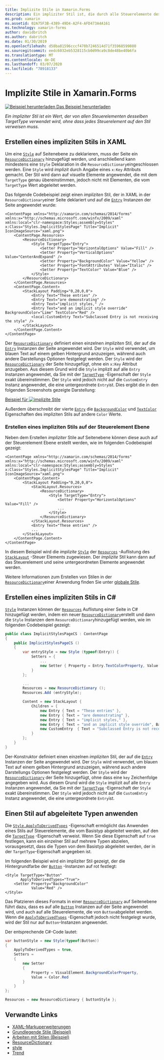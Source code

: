 ```yaml
---
title: Implizite Stile in Xamarin.Forms
description: Ein impliziter Stil ist, die durch alle Steuerelemente des gleichen TargetType, ohne dass jedes Steuerelement auf den Stil verwendet wird.
ms.prod: xamarin
ms.assetid: 02A75F3B-4389-49D4-A2F4-AFD473A4A161
ms.technology: xamarin-forms
author: davidbritch
ms.author: dabritch
ms.date: 01/30/2019
ms.openlocfilehash: d58ba81596cccf470b7246514d71f35968599880
ms.sourcegitcommit: eedc6032eb5328115cb0d99ca9c8de48be40b6fa
ms.translationtype: MT
ms.contentlocale: de-DE
ms.lasthandoff: 03/07/2020
ms.locfileid: "78918133"
---
```

# <a name="implicit-styles-in-xamarinforms"></a>Implizite Stile in Xamarin.Forms

[![Beispiel herunterladen](~/media/shared/download.png) Das Beispiel herunterladen](https://docs.microsoft.com/samples/xamarin/xamarin-forms-samples/userinterface-styles-basicstyles)

_Ein impliziter Stil ist ein Wert, der von allen Steuerelementen desselben TargetType verwendet wird, ohne dass jedes Steuerelement auf den Stil verweisen muss._

## <a name="create-an-implicit-style-in-xaml"></a>Erstellen eines impliziten Stils in XAML

Um eine [`Style`](xref:Xamarin.Forms.Style) auf Seitenebene zu deklarieren, muss der Seite ein [`ResourceDictionary`](xref:Xamarin.Forms.ResourceDictionary) hinzugefügt werden, und anschließend kann mindestens eine `Style` Deklaration in die `ResourceDictionary`eingeschlossen werden. Eine `Style` wird *implizit* durch Angabe eines `x:Key` Attributs gemacht. Der Stil wird dann auf visuelle Elemente angewendet, die mit dem `TargetType` genau übereinstimmen, jedoch nicht mit Elementen, die vom `TargetType` Wert abgeleitet werden.

Das folgende Codebeispiel zeigt einen *impliziten* Stil, der in XAML in der `ResourceDictionary`einer Seite deklariert und auf die [`Entry`](xref:Xamarin.Forms.Entry) Instanzen der Seite angewendet wurde:

```xaml
<ContentPage xmlns="http://xamarin.com/schemas/2014/forms" xmlns:x="http://schemas.microsoft.com/winfx/2009/xaml" xmlns:local="clr-namespace:Styles;assembly=Styles" x:Class="Styles.ImplicitStylesPage" Title="Implicit" IconImageSource="xaml.png">
    <ContentPage.Resources>
        <ResourceDictionary>
            <Style TargetType="Entry">
                <Setter Property="HorizontalOptions" Value="Fill" />
                <Setter Property="VerticalOptions" Value="CenterAndExpand" />
                <Setter Property="BackgroundColor" Value="Yellow" />
                <Setter Property="FontAttributes" Value="Italic" />
                <Setter Property="TextColor" Value="Blue" />
            </Style>
        </ResourceDictionary>
    </ContentPage.Resources>
    <ContentPage.Content>
        <StackLayout Padding="0,20,0,0">
            <Entry Text="These entries" />
            <Entry Text="are demonstrating" />
            <Entry Text="implicit styles," />
            <Entry Text="and an implicit style override" BackgroundColor="Lime" TextColor="Red" />
            <local:CustomEntry Text="Subclassed Entry is not receiving the style" />
        </StackLayout>
    </ContentPage.Content>
</ContentPage>
```

Der [`ResourceDictionary`](xref:Xamarin.Forms.ResourceDictionary) definiert einen einzelnen *impliziten* Stil, der auf die [`Entry`](xref:Xamarin.Forms.Entry) Instanzen der Seite angewendet wird. Der `Style` wird verwendet, um blauen Text auf einem gelben Hintergrund anzuzeigen, während auch andere Darstellungs Optionen festgelegt werden. Der `Style` wird der [`ResourceDictionary`](xref:Xamarin.Forms.ResourceDictionary) der Seite hinzugefügt, ohne ein `x:Key` Attribut anzugeben. Aus diesem Grund wird die `Style` implizit auf alle `Entry` Instanzen angewendet, da Sie mit der [`TargetType`](xref:Xamarin.Forms.Style.TargetType) -Eigenschaft der `Style` exakt übereinstimmen. Der `Style` wird jedoch nicht auf die `CustomEntry` Instanz angewendet, die eine untergeordnete `Entry`ist. Dies ergibt die in den folgenden Screenshots gezeigte Darstellung:

[Beispiel für ![implizite Stile](implicit-images/implicit-styles.png)](implicit-images/implicit-styles-large.png#lightbox)

Außerdem überschreibt der vierte [`Entry`](xref:Xamarin.Forms.Entry) die [`BackgroundColor`](xref:Xamarin.Forms.VisualElement.BackgroundColor) und [`TextColor`](xref:Xamarin.Forms.InputView.TextColor) Eigenschaften des impliziten Stils auf andere `Color` Werte.

### <a name="create-an-implicit-style-at-the-control-level"></a>Erstellen eines impliziten Stils auf der Steuerelement Ebene

Neben dem Erstellen *impliziter* Stile auf Seitenebene können diese auch auf der Steuerelement Ebene erstellt werden, wie im folgenden Codebeispiel gezeigt:

```xaml
<ContentPage xmlns="http://xamarin.com/schemas/2014/forms" xmlns:x="http://schemas.microsoft.com/winfx/2009/xaml" xmlns:local="clr-namespace:Styles;assembly=Styles" x:Class="Styles.ImplicitStylesPage" Title="Implicit" IconImageSource="xaml.png">
    <ContentPage.Content>
        <StackLayout Padding="0,20,0,0">
            <StackLayout.Resources>
                <ResourceDictionary>
                    <Style TargetType="Entry">
                        <Setter Property="HorizontalOptions" Value="Fill" />
                        ...
                    </Style>
                </ResourceDictionary>
            </StackLayout.Resources>
            <Entry Text="These entries" />
            ...
        </StackLayout>
    </ContentPage.Content>
</ContentPage>
```

In diesem Beispiel wird die *implizite* [`Style`](xref:Xamarin.Forms.Style) der [`Resources`](xref:Xamarin.Forms.VisualElement.Resources) -Auflistung des [`StackLayout`](xref:Xamarin.Forms.StackLayout) -Steuer Elements zugewiesen. Der *implizite* Stil kann dann auf das Steuerelement und seine untergeordneten Elemente angewendet werden.

Weitere Informationen zum Erstellen von Stilen in der [`ResourceDictionary`](xref:Xamarin.Forms.ResourceDictionary)einer Anwendung finden Sie unter [globale Stile](~/xamarin-forms/user-interface/styles/application.md).

## <a name="create-an-implicit-style-in-c35"></a>Erstellen eines impliziten Stils in C&#35;

[`Style`](xref:Xamarin.Forms.Style) Instanzen können der [`Resources`](xref:Xamarin.Forms.VisualElement.Resources) Auflistung einer Seite in C# hinzugefügt werden, indem ein neuer [`ResourceDictionary`](xref:Xamarin.Forms.ResourceDictionary)erstellt und dann die `Style` Instanzen dem `ResourceDictionary`hinzugefügt werden, wie im folgenden Codebeispiel gezeigt:

```csharp
public class ImplicitStylesPageCS : ContentPage
{
    public ImplicitStylesPageCS ()
    {
        var entryStyle = new Style (typeof(Entry)) {
            Setters = {
                ...
                new Setter { Property = Entry.TextColorProperty, Value = Color.Blue }
            }
        };

        ...
        Resources = new ResourceDictionary ();
        Resources.Add (entryStyle);

        Content = new StackLayout {
            Children = {
                new Entry { Text = "These entries" },
                new Entry { Text = "are demonstrating" },
                new Entry { Text = "implicit styles," },
                new Entry { Text = "and an implicit style override", BackgroundColor = Color.Lime, TextColor = Color.Red },
                new CustomEntry  { Text = "Subclassed Entry is not receiving the style" }
            }
        };
    }
}
```

Der-Konstruktor definiert einen einzelnen *impliziten* Stil, der auf die [`Entry`](xref:Xamarin.Forms.Entry) Instanzen der Seite angewendet wird. Der `Style` wird verwendet, um blauen Text auf einem gelben Hintergrund anzuzeigen, während auch andere Darstellungs Optionen festgelegt werden. Der `Style` wird der [`ResourceDictionary`](xref:Xamarin.Forms.ResourceDictionary) der Seite hinzugefügt, ohne dass eine `key` Zeichenfolge angegeben wird. Aus diesem Grund wird die `Style` implizit auf alle `Entry` Instanzen angewendet, da Sie mit der [`TargetType`](xref:Xamarin.Forms.Style.TargetType) -Eigenschaft der `Style` exakt übereinstimmen. Der `Style` wird jedoch nicht auf die `CustomEntry` Instanz angewendet, die eine untergeordnete `Entry`ist.

## <a name="apply-a-style-to-derived-types"></a>Einen Stil auf abgeleitete Typen anwenden

Die [`Style.ApplyToDerivedTypes`](xref:Xamarin.Forms.Style.ApplyToDerivedTypes) -Eigenschaft ermöglicht das Anwenden eines Stils auf Steuerelemente, die vom Basistyp abgeleitet werden, auf den die [`TargetType`](xref:Xamarin.Forms.Style.TargetType) -Eigenschaft verweist. Wenn Sie diese Eigenschaft auf `true` festlegen, kann ein einzelner Stil auf mehrere Typen abzielen, vorausgesetzt, dass die Typen von dem Basistyp abgeleitet werden, der in der `TargetType`-Eigenschaft angegeben ist.

Im folgenden Beispiel wird ein impliziter Stil gezeigt, der die Hintergrundfarbe der [`Button`](xref:Xamarin.Forms.Button) -Instanzen auf rot festlegt:

```xaml
<Style TargetType="Button"
       ApplyToDerivedTypes="True">
    <Setter Property="BackgroundColor"
            Value="Red" />
</Style>
```

Das Platzieren dieses Formats in einer [`ResourceDictionary`](xref:Xamarin.Forms.ResourceDictionary) auf Seitenebene führt dazu, dass es auf alle [`Button`](xref:Xamarin.Forms.Button) Instanzen auf der Seite angewendet wird, und auch auf alle Steuerelemente, die von `Button`abgeleitet werden. Wenn die [`ApplyToDerivedTypes`](xref:Xamarin.Forms.Style.ApplyToDerivedTypes) -Eigenschaft jedoch nicht festgelegt wurde, wird der Stil nur auf `Button`-Instanzen angewendet.

Der entsprechende C#-Code lautet:

```csharp
var buttonStyle = new Style(typeof(Button))
{
    ApplyToDerivedTypes = true,
    Setters =
    {
        new Setter
        {
            Property = VisualElement.BackgroundColorProperty,
            Value = Color.Red
        }
    }
};

Resources = new ResourceDictionary { buttonStyle };
```

## <a name="related-links"></a>Verwandte Links

- [XAML-Markuperweiterungen](~/xamarin-forms/xaml/xaml-basics/xaml-markup-extensions.md)
- [Grundlegende Stile (Beispiel)](https://docs.microsoft.com/samples/xamarin/xamarin-forms-samples/userinterface-styles-basicstyles)
- [Arbeiten mit Stilen (Beispiel)](https://docs.microsoft.com/samples/xamarin/xamarin-forms-samples/workingwithstyles)
- [ResourceDictionary](xref:Xamarin.Forms.ResourceDictionary)
- [style](xref:Xamarin.Forms.Style)
- [Trend](xref:Xamarin.Forms.Setter)
